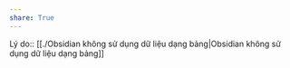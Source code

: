 ```yaml
---
share: True
---
```

Lý do:: [[./Obsidian không sử dụng dữ liệu dạng bảng|Obsidian không sử dụng dữ liệu dạng bảng]]